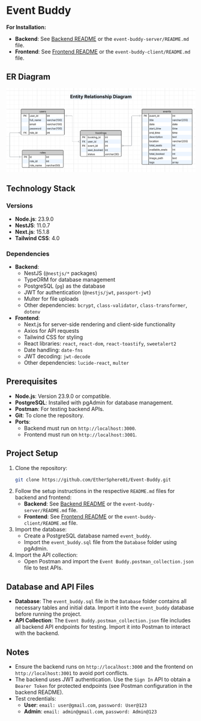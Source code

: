 # Event Buddy

**For Installation:**

- **Backend**: See [Backend README](https://github.com/EtherSphere01/Event-Buddy/tree/main/event-buddy-server#readme) or the `event-buddy-server/README.md` file.
- **Frontend**: See [Frontend README](https://github.com/EtherSphere01/Event-Buddy/tree/main/event-buddy-client#readme) or the `event-buddy-client/README.md` file.

## ER Diagram

![ER Diagram](./Database/event_buddy_er_diagram.png)

## Technology Stack

### Versions

- **Node.js**: 23.9.0
- **NestJS**: 11.0.7
- **Next.js**: 15.1.8
- **Tailwind CSS**: 4.0

### Dependencies

- **Backend**:
  - NestJS (`@nestjs/*` packages)
  - TypeORM for database management
  - PostgreSQL (`pg`) as the database
  - JWT for authentication (`@nestjs/jwt`, `passport-jwt`)
  - Multer for file uploads
  - Other dependencies: `bcrypt`, `class-validator`, `class-transformer`, `dotenv`
- **Frontend**:
  - Next.js for server-side rendering and client-side functionality
  - Axios for API requests
  - Tailwind CSS for styling
  - React libraries: `react`, `react-dom`, `react-toastify`, `sweetalert2`
  - Date handling: `date-fns`
  - JWT decoding: `jwt-decode`
  - Other dependencies: `lucide-react`, `multer`

## Prerequisites

- **Node.js**: Version 23.9.0 or compatible.
- **PostgreSQL**: Installed with pgAdmin for database management.
- **Postman**: For testing backend APIs.
- **Git**: To clone the repository.
- **Ports**:
  - Backend must run on `http://localhost:3000`.
  - Frontend must run on `http://localhost:3001`.

## Project Setup

1. Clone the repository:
   ```bash
   git clone https://github.com/EtherSphere01/Event-Buddy.git
   ```
2. Follow the setup instructions in the respective `README.md` files for backend and frontend:
   - **Backend**: See [Backend README](#backend-setup) or the `event-buddy-server/README.md` file.
   - **Frontend**: See [Frontend README](#frontend-setup) or the `event-buddy-client/README.md` file.
3. Import the database:
   - Create a PostgreSQL database named `event_buddy`.
   - Import the `event_buddy.sql` file from the `Database` folder using pgAdmin.
4. Import the API collection:
   - Open Postman and import the `Event Buddy.postman_collection.json` file to test APIs.

## Database and API Files

- **Database**: The `event_buddy.sql` file in the `Database` folder contains all necessary tables and initial data. Import it into the `event_buddy` database before running the project.
- **API Collection**: The `Event Buddy.postman_collection.json` file includes all backend API endpoints for testing. Import it into Postman to interact with the backend.

## Notes

- Ensure the backend runs on `http://localhost:3000` and the frontend on `http://localhost:3001` to avoid port conflicts.
- The backend uses JWT authentication. Use the `Sign In` API to obtain a `Bearer Token` for protected endpoints (see Postman configuration in the backend README).
- Test credentials:
  - **User**: `email: user@gmail.com`, `password: User@123`
  - **Admin**: `email: admin@gmail.com`, `password: Admin@123`
